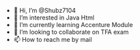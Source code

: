 - 👋 Hi, I’m @Shubz7104
- 👀 I’m interested in Java Html
- 🌱 I’m currently learning Accenture Module
- 💞️ I’m looking to collaborate on TFA exam
- 📫 How to reach me by mail

<!---
Shubz7104/Shubz7104 is a ✨ special ✨ repository because its `README.md` (this file) appears on your GitHub profile.
You can click the Preview link to take a look at your changes.
--->
